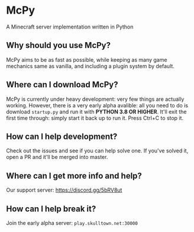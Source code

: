 # McPy

A Minecraft server implementation written in Python

## Why should you use McPy?
McPy aims to be as fast as possible, while keeping as many game mechanics same as vanilla, and including a plugin system by default.

## Where can I download McPy?
McPy is currently under heavy development: very few things are actually working. However, there is a very early alpha avalible: all you need to do is download `startup.py` and run it with **PYTHON 3.8 OR HIGHER**. It'll exit the first time through: simply start it back up to run it. Press Ctrl+C to stop it.

## How can I help development?
Check out the issues and see if you can help solve one. If you've solved it, open a PR and it'll be merged into master.

## Where can I get more info and help?
Our support server: https://discord.gg/5bRV8ut

## How can I help break it?
Join the early alpha server: `play.skulltown.net:30000`
